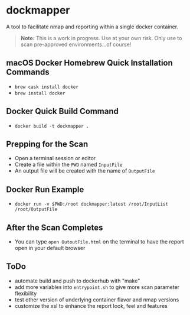 # dockmapper

A tool to facilitate nmap and reporting within a single docker container.

> **Note:** This is a work in progress. Use at your own risk. Only use to scan pre-approved environments...of course!

## macOS Docker Homebrew Quick Installation Commands

- `brew cask install docker`
- `brew install docker`

## Docker Quick Build Command

- `docker build -t dockmapper .`

## Prepping for the Scan

- Open a terminal session or editor
- Create a file within the `PWD` named `InputFile`
- An output file will be created with the name of `OutputFile`

## Docker Run Example

- `docker run -v $PWD:/root dockmapper:latest /root/InputList /root/OutputFile`

## After the Scan Completes

- You can type `open OutoutFile.html` on the terminal to have the report open in your default browser

## ToDo

- automate build and push to dockerhub with "make"
- add more variables into `entrypoint.sh` to give more scan parameter flexibility
- test other version of underlying container flavor and nmap versions
- customize the xsl to enhance the report look, feel and features
